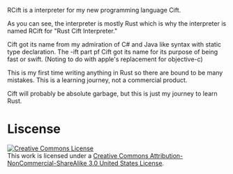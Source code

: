 RCift is a interpreter for my new programming language Cift.

As you can see, the interpreter is mostly Rust which is why the interpreter is named RCift for "Rust Cift Interpreter."

Cift got its name from my admiration of C# and Java like syntax with static type declaration.
The -ift part pf Cift got its name for its purpose of being fast or swift. (Noting to do with apple's replacement for objective-c)
                                                      
This is my first time writing anything in Rust so there are bound to be many mistakes.
This is a learning journey, not a commercial product.

Cift will probably be absolute garbage, but this is just my journey to learn Rust.

# Liscense

<a rel="license" href="http://creativecommons.org/licenses/by-nc-sa/3.0/us/"><img alt="Creative Commons License" style="border-width:0" src="https://i.creativecommons.org/l/by-nc-sa/3.0/us/80x15.png" /></a><br />This work is licensed under a <a rel="license" href="http://creativecommons.org/licenses/by-nc-sa/3.0/us/">Creative Commons Attribution-NonCommercial-ShareAlike 3.0 United States License</a>.
